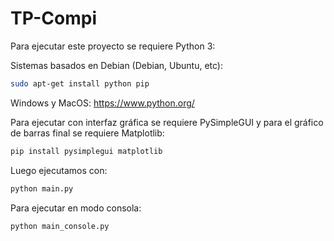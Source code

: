 # TP-Compi

Para ejecutar este proyecto se requiere Python 3:

Sistemas basados en Debian (Debian, Ubuntu, etc):
```sh
sudo apt-get install python pip
```
Windows y MacOS: https://www.python.org/

Para ejecutar con interfaz gráfica se requiere PySimpleGUI
y para el gráfico de barras final se requiere Matplotlib:
```sh
pip install pysimplegui matplotlib
```

Luego ejecutamos con:
```sh
python main.py
```


Para ejecutar en modo consola:
```sh
python main_console.py
```
